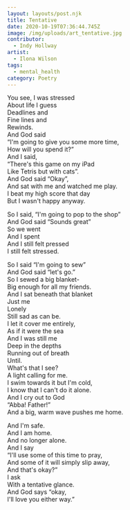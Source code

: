 ```yaml
---
layout: layouts/post.njk
title: Tentative
date: 2020-10-19T07:36:44.745Z
image: /img/uploads/art_tentative.jpg
contributor:
  - Indy Hollway
artist:
  - Ilona Wilson
tags:
  - mental_health
category: Poetry
---
```

You see, I was stressed\
About life I guess\
Deadlines and \
Fine lines and \
Rewinds. \
And God said \
“I'm going to give you some more time,\
How will you spend it?”\
And I said, \
“There's this game on my iPad\
Like Tetris but with cats”.\
And God said “Okay”,\
And sat with me and watched me play. \
I beat my high score that day\
But I wasn't happy anyway.

So I said, “I'm going to pop to the shop”\
And God said “Sounds great”\
So we went \
And I spent \
And I still felt pressed\
I still felt stressed.

So I said “I'm going to sew”\
And God said “let's go.”\
So I sewed a big blanket- \
Big enough for all my friends.\
And I sat beneath that blanket\
Just me\
Lonely\
Still sad as can be. \
I let it cover me entirely,\
As if it were the sea\
And I was still me\
Deep in the depths\
Running out of breath\
Until. \
What's that I see?\
A light calling for me.\
I swim towards it but I'm cold,\
I know that I can't do it alone. \
And I cry out to God\
“Abba! Father!”\
And a big, warm wave pushes me home.

And I'm safe. \
And I am home. \
And no longer alone. \
And I say \
“I'll use some of this time to pray,\
And some of it will simply slip away,\
And that's okay?”\
I ask\
With a tentative glance. \
And God says “okay,\
I'll love you either way.”